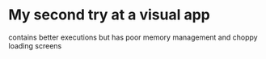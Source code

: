 # My second try at a visual app
contains better executions but has poor memory management and choppy loading screens
